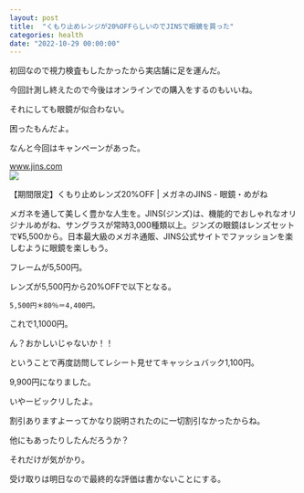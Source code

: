 ```yaml
---
layout: post
title:  "くもり止めレンジが20%OFFらしいのでJINSで眼鏡を買った"
categories: health
date: "2022-10-29 00:00:00"
---
```


初回なので視力検査もしたかったから実店舗に足を運んだ。

今回計測し終えたので今後はオンラインでの購入をするのもいいね。

それにしても眼鏡が似合わない。

困ったもんだよ。

なんと今回はキャンペーンがあった。


<div class="card">
  <a href="https://www.jins.com/jp/topics_detail.html?info_id=518"></a>
  <div class="card__header">
    <a href="https://www.jins.com/jp/topics_detail.html?info_id=518">www.jins.com</a>
  </div>
  <div class="card__image">
    <img src="https://www.jins.com/jp/client_info/JINSJINS/infoimage/Flipdesk_pc_2210.jpg">
  </div>
  <div class="card__title">
    <p>【期間限定】くもり止めレンズ20%OFF | メガネのJINS - 眼鏡・めがね</p>
  </div>
  <div class="card__description">
    <p>メガネを通して美しく豊かな人生を。JINS(ジンズ)は、機能的でおしゃれなオリジナルめがね、サングラスが常時3,000種類以上。ジンズの眼鏡はレンズセットで¥5,500から。日本最大級のメガネ通販、JINS公式サイトでファッションを楽しむように眼鏡を楽しもう。</p>
  </div>
</div>


フレームが5,500円。

レンズが5,500円から20%OFFで以下となる。

```
5,500円＊80％＝4,400円。
```

これで1,1000円。

ん？おかしいじゃないか！！

ということで再度訪問してレシート見せてキャッシュバック1,100円。

9,900円になりました。

いやービックリしたよ。

割引ありますよーってかなり説明されたのに一切割引なかったからね。

他にもあったりしたんだろうか？

それだけが気がかり。

受け取りは明日なので最終的な評価は書かないことにする。
